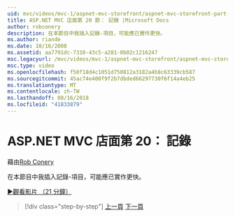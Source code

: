 ```yaml
---
uid: mvc/videos/mvc-1/aspnet-mvc-storefront/aspnet-mvc-storefront-part-20-logging
title: ASP.NET MVC 店面第 20 節： 記錄 |Microsoft Docs
author: robconery
description: 在本節目中我插入記錄-項目，可能應已實作更快。
ms.author: riande
ms.date: 10/16/2008
ms.assetid: aa7791dc-7310-43c5-a281-0b02c1216247
msc.legacyurl: /mvc/videos/mvc-1/aspnet-mvc-storefront/aspnet-mvc-storefront-part-20-logging
msc.type: video
ms.openlocfilehash: f50f18d4c1051d750812a3182a4b8c63339cb587
ms.sourcegitcommit: 45ac74e400f9f2b7dbded66297730f6f14a4eb25
ms.translationtype: MT
ms.contentlocale: zh-TW
ms.lasthandoff: 08/16/2018
ms.locfileid: "41833879"
---
```

<a name="aspnet-mvc-storefront-part-20-logging"></a>ASP.NET MVC 店面第 20： 記錄
====================
藉由[Rob Conery](https://github.com/robconery)

在本節目中我插入記錄-項目，可能應已實作更快。

[&#9654;觀看影片 （21 分鐘）](https://channel9.msdn.com/Blogs/ASP-NET-Site-Videos/aspnet-mvc-storefront-part-20-logging)

> [!div class="step-by-step"]
> [上一頁](aspnet-mvc-storefront-part-19a-windows-workflow-followup.md)
> [下一頁](aspnet-mvc-storefront-part-21-order-manager-and-personalization.md)
